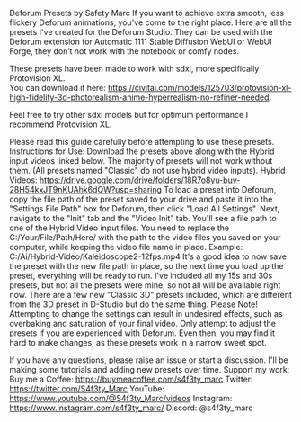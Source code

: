 Deforum Presets by Safety Marc
If you want to achieve extra smooth, less flickery Deforum animations, you've come to the right place. Here are all the presets I've created for the Deforum Studio. They can be used with the Deforum extension for Automatic 1111 Stable Diffusion WebUI or WebUI Forge, they don’t not work with the notebook or comfy nodes. 

These presets have been made to work with sdxl, more specifically Protovision XL.  
You can download it here: 
https://civitai.com/models/125703/protovision-xl-high-fidelity-3d-photorealism-anime-hyperrealism-no-refiner-needed. 

Feel free to try other sdxl models but for optimum performance I recommend Protovision XL. 


Please read this guide carefully before attempting to use these presets.
Instructions for Use:
Download the presets above along with the Hybrid input videos linked below. The majority of presets will not work without them. (All presets named "Classic" do not use hybrid video inputs).
Hybrid Videos: https://drive.google.com/drive/folders/18R7o8yu-buv-28H54kxJT9nKUAhk6dQW?usp=sharing
To load a preset into Deforum, copy the file path of the preset saved to your drive and paste it into the "Settings File Path" box for Deforum, then click "Load All Settings".
Next, navigate to the "Init" tab and the "Video Init" tab. You'll see a file path to one of the Hybrid Video input files. You need to replace the C:/Your/File/Path/Here/ with the path to the video files you saved on your computer, while keeping the video file name in place. Example: C:/Ai/Hybrid-Video/Kaleidoscope2-12fps.mp4
It's a good idea to now save the preset with the new file path in place, so the next time you load up the preset, everything will be ready to run.
I've included all my 15s and 30s presets, but not all the presets were mine, so not all will be available right now. There are a few new "Classic 3D" presets included, which are different from the 3D preset in D-Studio but do the same thing.
Please Note!
Attempting to change the settings can result in undesired effects, such as overbaking and saturation of your final video. Only attempt to adjust the presets if you are experienced with Deforum. Even then, you may find it hard to make changes, as these presets work in a narrow sweet spot.

If you have any questions, please raise an issue or start a discussion. I'll be making some tutorials and adding new presets over time.
Support my work:
Buy me a Coffee: https://buymeacoffee.com/s4f3ty_marc
Twitter: https://twitter.com/S4f3ty_Marc
YouTube: https://www.youtube.com/@S4f3ty_Marc/videos
Instagram: https://www.instagram.com/s4f3ty_marc/
Discord: @s4f3ty_marc
